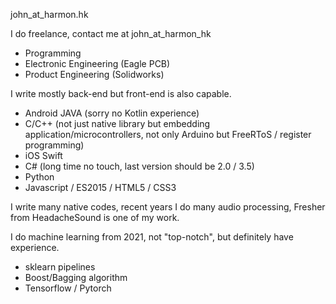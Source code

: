 john_at_harmon.hk

I do freelance, contact me at john_at_harmon_hk
- Programming
- Electronic Engineering (Eagle PCB)
- Product Engineering (Solidworks)

I write mostly back-end but front-end is also capable.
- Android JAVA (sorry no Kotlin experience)
- C/C++ (not just native library but embedding application/microcontrollers, not only Arduino but FreeRToS / register programming)
- iOS Swift
- C# (long time no touch, last version should be 2.0 / 3.5)
- Python
- Javascript / ES2015 / HTML5 / CSS3

I write many native codes, recent years I do many audio processing, Fresher from HeadacheSound is one of my work.

I do machine learning from 2021, not "top-notch", but definitely have experience.
- sklearn pipelines
- Boost/Bagging algorithm
- Tensorflow / Pytorch
